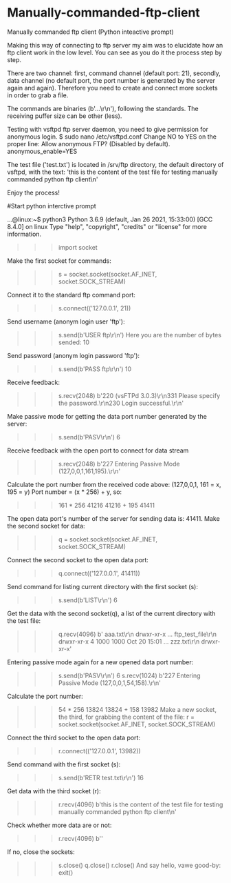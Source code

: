 # Manually-commanded-ftp-client
Manually commanded ftp client (Python inteactive prompt)

Making this way of connecting to ftp server my aim was to elucidate how an ftp client work in the low level. You can see as you do it the process step by step.  

There are two channel: first, command channel (default port: 21), secondly, data channel (no default port, the port number is generated by the server again and again). Therefore you need to create and connect more sockets in order to grab a file. 

The commands are binaries (b'...\r\n'), following the standards. The receiving puffer size can be other (less).

Testing with vsftpd ftp server daemon, you need to give permission for anonymous login.
  $ sudo nano /etc/vsftpd.conf
Change NO to YES on the proper line: 
  Allow anonymous FTP? (Disabled by default).
  anonymous_enable=YES

The test file ('test.txt') is located in /srv/ftp directory, the default directory of vsftpd, with the text: 'this is the content of the test file for testing manually commanded python ftp client\n'

Enjoy the process!



#Start python interctive prompt

...@linux:~$ python3
Python 3.6.9 (default, Jan 26 2021, 15:33:00) 
[GCC 8.4.0] on linux
Type "help", "copyright", "credits" or "license" for more information.

>>> import socket

Make the first socket for commands:
>>> s = socket.socket(socket.AF_INET, socket.SOCK_STREAM)

Connect it to the standard ftp command port:
>>> s.connect(('127.0.0.1', 21))

Send username (anonym login user 'ftp'):
>>> s.send(b'USER ftp\r\n')
Here you are the number of bytes sended:
10

Send password (anonym login password 'ftp'):
>>> s.send(b'PASS ftp\r\n')
10

Receive feedback:
>>> s.recv(2048)
b'220 (vsFTPd 3.0.3)\r\n331 Please specify the password.\r\n230 Login successful.\r\n'

Make passive mode for getting the data port number generated by the server:
>>> s.send(b'PASV\r\n')
6

Receive feedback with the open port to connect for data stream
>>> s.recv(2048)
b'227 Entering Passive Mode (127,0,0,1,161,195).\r\n'

Calculate the port number from the received code above:
(127,0,0,1, 161 = x, 195 = y)
Port number = (x * 256) + y, so:

>>> 161 * 256
41216
>>> 41216 + 195
41411

The open data port's number of the server for sending data is: 41411.
Make the second socket for data:
>>> q = socket.socket(socket.AF_INET, socket.SOCK_STREAM)

Connect the second socket to the open data port:
>>> q.connect(('127.0.0.1', 41411))

Send command for listing current directory with the first socket (s):
>>> s.send(b'LIST\r\n')
6

Get the data with the second socket(q), a list of the current directory with the test file:
>>> q.recv(4096)
b'
aaa.txt\r\n drwxr-xr-x
...
ftp_test_file\r\n drwxr-xr-x  4 1000 1000 Oct 20 15:01
...
zzz.txt\r\n drwxr-xr-x'

Entering passive mode again for a new opened data port number:
>>> s.send(b'PASV\r\n')
6
>>> s.recv(1024)
b'227 Entering Passive Mode (127,0,0,1,54,158).\r\n'

Calculate the port number:
>>> 54 * 256
13824
>>> 13824 + 158
13982
Make a new socket, the third, for grabbing the content of the file:
>>> r = socket.socket(socket.AF_INET, socket.SOCK_STREAM)

Connect the third socket to the open data port:
>>> r.connect(('127.0.0.1', 13982))

Send command with the first socket (s):
>>> s.send(b'RETR test.txt\r\n')
16

Get data with the third socket (r):
>>> r.recv(4096)
b'this is the content of the test file for testing manually commanded python ftp client\n'

Check whether more data are or not:
>>> r.recv(4096)
b''

If no, close the sockets:
>>> s.close()
>>> q.close()
>>> r.close()
And say hello, vawe good-by:
>>> exit()

